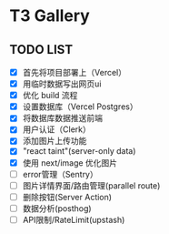 # T3 Gallery

## TODO LIST

- [x] 首先将项目部署上（Vercel）
- [x] 用临时数据写出网页ui
- [x] 优化 build 流程
- [x] 设置数据库（Vercel Postgres）
- [x] 将数据库数据推送前端
- [x] 用户认证（Clerk）
- [x] 添加图片上传功能
- [x] "react taint"(server-only data)
- [x] 使用 next/image 优化图片
- [ ] error管理（Sentry）
- [ ] 图片详情界面/路由管理(parallel route)
- [ ] 删除按钮(Server Action)
- [ ] 数据分析(posthog)
- [ ] API限制/RateLimit(upstash)
